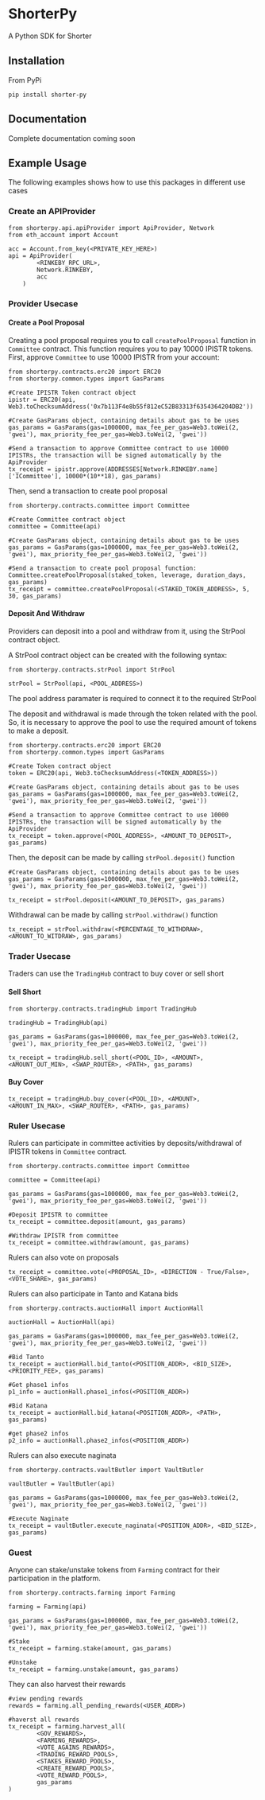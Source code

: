 # ShorterPy
A Python SDK for Shorter

## Installation

From PyPi

```
pip install shorter-py
```

## Documentation

Complete documentation coming soon

## Example Usage

The following examples shows how to use this packages in different use cases

### Create an APIProvider

```
from shorterpy.api.apiProvider import ApiProvider, Network
from eth_account import Account

acc = Account.from_key(<PRIVATE_KEY_HERE>)
api = ApiProvider(
        <RINKEBY_RPC_URL>, 
        Network.RINKEBY,
        acc
    )

```

### Provider Usecase

#### Create a Pool Proposal

Creating a pool proposal requires you to call `createPoolProposal` function in `Committee` contract. This function requires you to pay 10000 IPISTR tokens.
First, approve `Committee` to use 10000 IPISTR from your account:

```
from shorterpy.contracts.erc20 import ERC20
from shorterpy.common.types import GasParams

#Create IPISTR Token contract object
ipistr = ERC20(api, Web3.toChecksumAddress('0x7b113F4e8b55f812eC52B83313f6354364204DB2'))

#Create GasParams object, containing details about gas to be uses
gas_params = GasParams(gas=1000000, max_fee_per_gas=Web3.toWei(2, 'gwei'), max_priority_fee_per_gas=Web3.toWei(2, 'gwei'))

#Send a transaction to approve Committee contract to use 10000 IPISTRs, the transaction will be signed automatically by the ApiProvider
tx_receipt = ipistr.approve(ADDRESSES[Network.RINKEBY.name]['ICommittee'], 10000*(10**18), gas_params)

```

Then, send a transaction to create pool proposal

```
from shorterpy.contracts.committee import Committee

#Create Committee contract object
committee = Committee(api)

#Create GasParams object, containing details about gas to be uses
gas_params = GasParams(gas=1000000, max_fee_per_gas=Web3.toWei(2, 'gwei'), max_priority_fee_per_gas=Web3.toWei(2, 'gwei'))

#Send a transaction to create pool proposal function: Committee.createPoolProposal(staked_token, leverage, duration_days, gas_params)
tx_receipt = committee.createPoolProposal(<STAKED_TOKEN_ADDRESS>, 5, 30, gas_params)
```

#### Deposit And Withdraw

Providers can deposit into a pool and withdraw from it, using the StrPool contract object.

A StrPool contract object can be created with the following syntax:

```
from shorterpy.contracts.strPool import StrPool

strPool = StrPool(api, <POOL_ADDRESS>)
```

The pool address paramater is required to connect it to the required StrPool

The deposit and withdrawal is made through the token related with the pool. So, it is necessary to approve the pool to use
the required amount of tokens to make a deposit. 

```
from shorterpy.contracts.erc20 import ERC20
from shorterpy.common.types import GasParams

#Create Token contract object
token = ERC20(api, Web3.toChecksumAddress(<TOKEN_ADDRESS>))

#Create GasParams object, containing details about gas to be uses
gas_params = GasParams(gas=1000000, max_fee_per_gas=Web3.toWei(2, 'gwei'), max_priority_fee_per_gas=Web3.toWei(2, 'gwei'))

#Send a transaction to approve Committee contract to use 10000 IPISTRs, the transaction will be signed automatically by the ApiProvider
tx_receipt = token.approve(<POOL_ADDRESS>, <AMOUNT_TO_DEPOSIT>, gas_params)
```

Then, the deposit can be made by calling `strPool.deposit()` function

```
#Create GasParams object, containing details about gas to be uses
gas_params = GasParams(gas=1000000, max_fee_per_gas=Web3.toWei(2, 'gwei'), max_priority_fee_per_gas=Web3.toWei(2, 'gwei'))

tx_receipt = strPool.deposit(<AMOUNT_TO_DEPOSIT>, gas_params)
```

Withdrawal can be made by calling `strPool.withdraw()` function

```
tx_receipt = strPool.withdraw(<PERCENTAGE_TO_WITHDRAW>, <AMOUNT_TO_WITDRAW>, gas_params)
```

### Trader Usecase

Traders can use the `TradingHub` contract to buy cover or sell short

#### Sell Short

```
from shorterpy.contracts.tradingHub import TradingHub

tradingHub = TradingHub(api)

gas_params = GasParams(gas=1000000, max_fee_per_gas=Web3.toWei(2, 'gwei'), max_priority_fee_per_gas=Web3.toWei(2, 'gwei'))

tx_receipt = tradingHub.sell_short(<POOL_ID>, <AMOUNT>, <AMOUNT_OUT_MIN>, <SWAP_ROUTER>, <PATH>, gas_params)
```

#### Buy Cover

```
tx_receipt = tradingHub.buy_cover(<POOL_ID>, <AMOUNT>, <AMOUNT_IN_MAX>, <SWAP_ROUTER>, <PATH>, gas_params)
```


### Ruler Usecase

Rulers can participate in committee activities by deposits/withdrawal of IPISTR tokens in `Committee` contract. 

```
from shorterpy.contracts.committee import Committee

committee = Committee(api)

gas_params = GasParams(gas=1000000, max_fee_per_gas=Web3.toWei(2, 'gwei'), max_priority_fee_per_gas=Web3.toWei(2, 'gwei'))

#Deposit IPISTR to committee
tx_receipt = committee.deposit(amount, gas_params)

#Withdraw IPISTR from committee
tx_receipt = committee.withdraw(amount, gas_params)
```

Rulers can also vote on proposals

```
tx_receipt = committee.vote(<PROPOSAL_ID>, <DIRECTION - True/False>, <VOTE_SHARE>, gas_params)
```

Rulers can also participate in Tanto and Katana bids

```
from shorterpy.contracts.auctionHall import AuctionHall

auctionHall = AuctionHall(api)

gas_params = GasParams(gas=1000000, max_fee_per_gas=Web3.toWei(2, 'gwei'), max_priority_fee_per_gas=Web3.toWei(2, 'gwei'))

#Bid Tanto
tx_receipt = auctionHall.bid_tanto(<POSITION_ADDR>, <BID_SIZE>, <PRIORITY_FEE>, gas_params)

#Get phase1 infos
p1_info = auctionHall.phase1_infos(<POSITION_ADDR>)

#Bid Katana
tx_receipt = auctionHall.bid_katana(<POSITION_ADDR>, <PATH>, gas_params)

#get phase2 infos
p2_info = auctionHall.phase2_infos(<POSITION_ADDR>)
```

Rulers can also execute naginata

```
from shorterpy.contracts.vaultButler import VaultButler

vaultButler = VaultButler(api)

gas_params = GasParams(gas=1000000, max_fee_per_gas=Web3.toWei(2, 'gwei'), max_priority_fee_per_gas=Web3.toWei(2, 'gwei'))

#Execute Naginate
tx_receipt = vaultButler.execute_naginata(<POSITION_ADDR>, <BID_SIZE>, gas_params)
```

### Guest

Anyone can stake/unstake tokens from `Farming` contract for their participation in the platform.

```
from shorterpy.contracts.farming import Farming

farming = Farming(api)

gas_params = GasParams(gas=1000000, max_fee_per_gas=Web3.toWei(2, 'gwei'), max_priority_fee_per_gas=Web3.toWei(2, 'gwei'))

#Stake
tx_receipt = farming.stake(amount, gas_params)

#Unstake
tx_receipt = farming.unstake(amount, gas_params)
```

They can also harvest their rewards

```
#view pending rewards
rewards = farming.all_pending_rewards(<USER_ADDR>)

#haverst all rewards
tx_receipt = farming.harvest_all(
        <GOV_REWARDS>,
        <FARMING_REWARDS>,
        <VOTE_AGAINS_REWARDS>,
        <TRADING_REWARD_POOLS>,
        <STAKES_REWARD_POOLS>,
        <CREATE_REWARD_POOLS>,
        <VOTE_REWARD_POOLS>,
        gas_params
)
```
